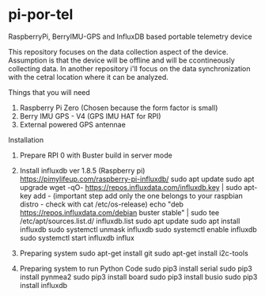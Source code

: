 # pi-por-tel
RaspberryPi, BerryIMU-GPS and InfluxDB based portable telemetry device

This repository focuses on the data collection aspect of the device. Assumption is that the device will be offline and will be ccontineously collecting data.
In another repository i'll focus on the data synchronization with the cetral location where it can be analyzed.

Things that you will need 
1. Raspberry Pi Zero (Chosen because the form factor is small)
2. Berry IMU GPS - V4 (GPS IMU HAT for RPI)
3. External powered GPS antennae

Installation
1. Prepare RPI 0 with Buster build in server mode
2. Install influxdb ver 1.8.5 (Raspberry pi) https://pimylifeup.com/raspberry-pi-influxdb/
sudo apt update
    sudo apt upgrade
    wget -qO- https://repos.influxdata.com/influxdb.key | sudo apt-key add -
    (important step add only the one belongs to your raspbian distro - check with cat /etc/os-release)
    echo "deb https://repos.influxdata.com/debian buster stable" | sudo tee /etc/apt/sources.list.d/ influxdb.list
    sudo apt update 
    sudo apt install influxdb
    sudo systemctl unmask influxdb
    sudo systemctl enable influxdb
    sudo systemctl start influxdb
    influx
3. Preparing system 
   sudo apt-get install git
   sudo apt-get install i2c-tools
   
4. Preparing system to run Python Code
     sudo pip3 install serial
     sudo pip3 install pynmea2
     sudo pip3 install board
     sudo pip3 install busio
     sudo pip3 install influxdb
